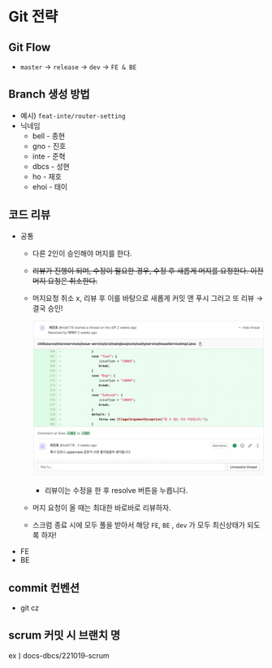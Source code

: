 # Git 전략

## Git Flow

- `master` → `release` → `dev` → `FE & BE`

## Branch 생성 방법

- 예시) `feat-inte/router-setting`
- 닉네임
    - bell - 종현
    - gno - 진호
    - inte - 준혁
    - dbcs - 성현
    - ho - 재호
    - ehoi - 태이

## 코드 리뷰

- 공통
    - 다른 2인이 승인해야 머지를 한다.
    - ~~리뷰가 진행이 되며, 수정이 필요한 경우, 수정 후 새롭게 머지를 요청한다. 이전 머지 요청은 취소한다.~~
    - 머지요청 취소 x, 리뷰 후 이를 바탕으로 새롭게 커밋 앤 푸시 그러고 또 리뷰 → 결국 승인!
        
        ![codereview.png](./images/codereview.png)
        
        - 리뷰이는 수정을 한 후 resolve 버튼을 누릅니다.
    - 머지 요청이 올 때는 최대한 바로바로 리뷰하자.
    - 스크럼 종료 시에 모두 풀을 받아서 해당 `FE`, `BE` , `dev` 가 모두 최신상태가 되도록 하자!
- FE
- BE

## commit 컨벤션

- git cz

## scrum 커밋 시 브랜치 명

ex ) docs-dbcs/221019-scrum
